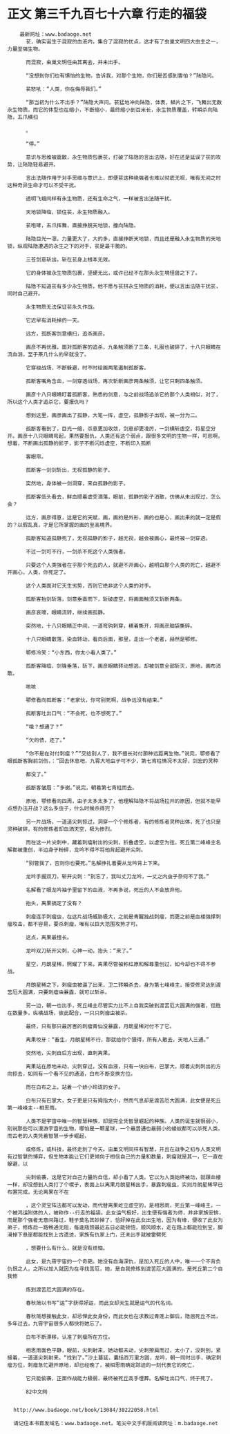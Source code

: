 # 正文 第三千九百七十六章 行走的福袋
        最新网址：www.badaoge.net
          苌，确实诞生于混寂的血液内，集合了混寂的优点，这才有了虫巢文明四大虫主之一，力量至强生物。
      
          而混寂，虫巢文明任由其离去，并未出手。
      
          “没想到你们也有惧怕的生物，告诉我，对那个生物，你们是否感到害怕？”陆隐问。
      
          苌怒吼：“人类，你在侮辱我们。”
      
          “那当初为什么不出手？”陆隐大声问。苌猛地冲向陆隐，体表，鳞片之下，飞舞出无数永生物质，而它的体型也在缩小，不断缩小，最终缩小到百米长，永生物质覆盖，转瞬杀向陆隐，五爪横扫
      
          。
      
          “停。”
      
          意识与思维被震散，永生物质包裹苌，打破了陆隐的言出法随，好在还是延误了苌的攻势，让陆隐轻易避开。
      
          言出法随作用于对手思维与意识上，即便苌这种绝强者也难以彻底无视，唯有无间之时这种奇异生命才可以不受干扰。
      
          透明飞蛾同样有永生物质，还有生命之气，一样被言出法随干扰。
      
          天地锁降临，锁住苌，永生物质融入。
      
          苌咆哮，五爪挥舞，直接挣脱天地锁，撞向陆隐。
      
          陆隐目光一凛，力量更大了，大的多，直接挣断天地锁，而且还是融入永生物质的天地锁，纵观陆隐遭遇的永生之下的对手，苌是最干脆的。
      
          三苍剑意斩出，斩在苌身上根本无效。
      
          它的身体被永生物质包裹，坚硬无比，或许已经不在那头永生境怪兽之下了。
      
          陆隐不知道苌有多少永生物质，他不愿与苌拼永生物质的消耗，便以言出法随干扰苌，同时自己避开。
      
          永生物质无法保证苌永久作战。
      
          它迟早有消耗掉的一天。
      
          远方，孤断客剑意横扫，追杀画彦。
      
          画彦不再优雅，面对孤断客的追杀，九条触须断了三条，礼服也破碎了，十八只眼睛在流血泪，至于茶几什么的早就没了。
      
          它穿梭战场，不断躲避，时不时绘画两笔遏制孤断客。
      
          孤断客嘴角含血，一剑穿透战场，再次斩断画彦两条触须，让它只剩四条触须。
      
          画彦十八只眼睛盯着孤断客，熟悉的剑意，与之前战场追杀它的那个人类相似，对了，所以这个人类才追杀它，要报仇吗？
      
          想到这里，画彦画出了孤静，大笔一挥，虚空，孤静影子出现，被一分为二。
      
          孤断客看到了，目光一缩，杀意更加收敛，剑意却更凌厉，一剑横斩虚空，将星空分开。画彦十八只眼睛弯起，果然要报仇，人类还有这个弱点，跟很多文明的生物一样，可悲啊，想着，不断画出孤静的影子，影子不断闪烁虚空，不断印入孤断
      
          客眼帘。
      
          孤断客一剑剑斩出，无视孤静的影子。
      
          突然地，身体被一剑洞穿，来自孤静的影子。
      
          孤断客低头看去，鲜血顺着虚空滴落，眼前，孤静的影子消散，仿佛从未出现过，怎么会？
      
          远方，画彦得意，这是它的天赋，画，画的是外形，画的也是心，画出来的就一定是假的？以假乱真，才是它所掌握的画的至高境界。
      
          孤断客知道孤静死了，无视孤静的影子，越无视，越会被画心，最终被一剑穿透。
      
          不过一剑可不行，一剑杀不死这个人类强者。
      
          只要这个人类强者在乎那个死去的人，就避不开画心，越明白那个人类的死亡，越避不开画心，人类，你死定了。
      
          这个人类面对它天生劣势，否则它绝非这个人类的对手。
      
          孤断客抬剑斩落，剑意垂直而下，斩破虚空，将画面触须又斩断两条。
      
          画彦哀嚎，眼睛流转，继续画孤静。
      
          突然地，十八只眼睛正中间，一道弯钩刺穿，横着撕开，将画彦脑袋撕碎。
      
          十八只眼睛散落，染血转动，看向后面，那里，走出一个老者，赫然是鄂修。
      
          鄂修冷笑：“小东西，你太小看人类了。”
      
          孤断客降临，剑锋垂落，斩下，画彦眼睛转动想逃，却被剑意全部斩灭，原地，画布消散。
      
          咳咳
      
          鄂修看向孤断客：“老家伙，你可别死啊，战争远没有结束。”
      
          孤断客吐出口气：“不会死，也不想死了。”
      
          “哦？想通了？”
      
          “欠的债，还了。”
      
          “你不是在对付刺瘤？”“交给别人了，我不擅长对付那种远距离生物。”说完，鄂修看了眼孤断客胸前剑伤，：“回去休息吧，九霄大地虫子可不少，第七宵柱情况不太好，剑宏的灵种
      
          都没了。”
      
          孤断客皱眉：“多谢。”说完，朝着第七宵柱而去。
      
          原地，鄂修看向四周，虫子太多太多了，他理解陆隐不将战场拉开的原因，但就不能早点想办法开战？这么多虫子，什么时候杀得完？
      
          另一片战场，一道道尖刺掠过，洞穿一个个修炼者，有的修炼者灵种出体，死了也只是灵种破碎，有的修炼者却血洒天空，极为惨烈。
      
          而在这一片尖刺中，藏着刺瘤射出的尖刺，折叠虚空，以虚空为弦，死丘第二峰峰主名解都被重创，半边身子粉碎，龙吟不得不将他背起避开尖刺。
      
          “别管我了，否则你也要死。”名解挣扎着要从龙吟背上下来。
      
          龙吟手握双刀，斩开尖刺：“别忘了，我叫丈刀龙吟，一丈之内虫子奈何不了我。”
      
          名解看了眼龙吟袖子里留下的血液，不再多说，死丘的人不会放弃他。
      
          抬头，离果搞定了没有？
      
          刺瘤连手刺瘤虫，在这片战场威胁极大，之前是青醒独战刺瘤，而更之前是血楼强撑刺瘤攻击，都不容易，要杀刺瘤，唯有以巨大范围攻势才可。
      
          这点，离果最擅长。
      
          龙吟双刀斩开尖刺，心神一动，抬头：“来了。”
      
          星空，月朗星稀，照耀了下来，离果尽管被称红原和解尊重创过，如今却也不得不参战。
      
          月朗星稀之下，刺瘤虫被逼了出来，卫二转瞬杀去，身为第七峰峰主，接受修灵达到渡苦厄大圆满，只要刺瘤虫暴露，就可以斩杀。
      
          另一边，朝一也出手，死丘峰主尽管实力比不上自我突破到渡苦厄大圆满的强者，但胜在数量多，纵横战场，彼此配合，一只只刺瘤虫被杀。
      
          最终，只有那只最厉害的刺瘤青仙没暴露，月朗星稀对付不了它。
      
          离果咬牙：“畜生，月朗星稀不行，那就给你个狠得，所有人散去，天地人三通。”
      
          突然地，尖刺自后方出现，直刺离果。
      
          离果站在原地未动，尖刺穿过，没有血液，只有一块白布，巴掌大，顺着尖刺刺出的方向掠去，如同有一个看不见的通道，白布不断变换方位。
      
          而在白布之上，站着一个娇小玲珑的女子。
      
          白布只有巴掌大，女子更是只有拇指大小，然而气息却是渡苦厄大圆满，此女便是死丘第一峰峰主--相思雨。
      
          人类不是宇宙中唯一的智慧种族，却是完全凭智慧崛起的种族。人类的诞生就很弱小，别说那些可以漫游宇宙的生物，哪怕是一颗星球，一个最普通也最弱小的蝼蚁都可以杀死人类，而古老的人类凭着智慧一步步崛起，
      
          或修炼，或科技，最终走到了今天。虫巢文明同样有智慧，并且在战争之初与人类文明有过智慧的博弈，但生物本能让它们更倾向于相信自己的力量和数量，刺瘤就是其一，它一直在躲避，以
      
          尖刺偷袭，这是它对自己力量的自信，却小看了人类。它以为人类始终被动，就跟血楼一样，却没想到人类打了个幌子，表面上以离果月朗星稀出手，暴露刺瘤虫，实则月朗星稀早已布置完成，无论离果在不在
      
          ，这个灵宝阵法都可以发动，而代替离果屹立虚空的，是相思雨，死丘第一峰峰主，一个被鸿运附体的人，被称作--行走的福袋。此女运气极好，出生便有强者为师，并非家族安排，而是那个强者无意间路过，鞋子莫名其妙掉了，恰好掉在此女出生地，因为有缘，便收了此女为弟子，修炼后一路畅通无阻，每逢瓶颈最迟五日必能顿悟，顺风顺水，走在路上都能捡到宝，脚滑掉下悬崖都能找到上古遗迹，家族有仇家上门，还未出手就被雷劈死
      
          ，想要什么有什么，就是没有烦恼。
      
          此女，是九霄宇宙的一个奇葩。她没有血海深仇，是加入死丘的人中，唯一一个不背负仇恨之人，之所以加入就因为在寻找苦厄，她，是自我修炼到渡苦厄大圆满的，是死丘第二个自我修
      
          炼到渡苦厄大圆满的存在。
      
          春秋简以书写“运”字获得好运，而此女却天生就是运气的代名词。
      
          春秋简想接触此女，却忌惮此女身份，而此女也在求教过青莲上御后，隐居死丘不出，多年过去，九霄宇宙很多人都快将她忘了。
      
          白布不断漂移，认准了刺瘤所在方位。
      
          相思雨面色平静，眼前，尖刺射来，她动都未动，尖刺擦肩而过，太小了，没刺到，紧接着，一道道尖刺射来。“找到了。”沙土蔓延，囊括百万里方圆，龙吟，朝一同时出手，确定刺瘤方位，刺瘤急忙避开原地，却已经晚了，被相思雨确定踪迹的一刻代表它的死亡，
      
          它只能偷袭，正面作战能力极弱，最终被死丘高手埋葬。名解吐出口气，终于死了。
      
          82中文网
      
      
      http://www.badaoge.net/book/13084/38222058.html
      
      请记住本书首发域名：www.badaoge.net。笔尖中文手机版阅读网址：m.badaoge.net